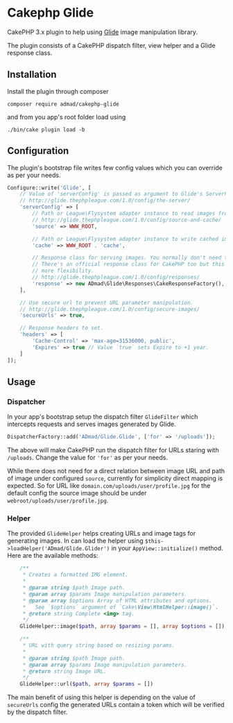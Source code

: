 # Cakephp Glide

CakePHP 3.x plugin to help using [Glide](http://glide.thephpleague.com/) image manipulation library.

The plugin consists of a CakePHP dispatch filter, view helper and a Glide response class.

## Installation

Install the plugin through composer

```
composer require admad/cakephp-glide
```

and from you app's root folder load using

```
./bin/cake plugin load -b
```

## Configuration

The plugin's bootstrap file writes few config values which you can override as
per your needs.

```php
Configure::write('Glide', [
    // Value of 'serverConfig' is passed as argument to Glide's ServerFactory::create() call.
    // http://glide.thephpleague.com/1.0/config/the-server/
    'serverConfig' => [
        // Path or League\Flysystem adapter instance to read images from.
        // http://glide.thephpleague.com/1.0/config/source-and-cache/
        'source' => WWW_ROOT,

        // Path or League\Flysystem adapter instance to write cached images to.
        'cache' => WWW_ROOT . 'cache',

        // Response class for serving images. You normally don't need to change this.
        // There's an official response class for CakePHP too but this one provides
        // more flexibility.
        // http://glide.thephpleague.com/1.0/config/responses/
        'response' => new ADmad\Glide\Responses\CakeResponseFactory(),
    ],

    // Use secure url to prevent URL parameter manipulation.
    // http://glide.thephpleague.com/1.0/config/secure-images/
    'secureUrls' => true,

    // Response headers to set.
    'headers' => [
        'Cache-Control' => 'max-age=31536000, public',
        'Expires' => true // Value `true` sets Expire to +1 year.
    ]
]);
```

## Usage

### Dispatcher

In your app's bootstrap setup the dispatch filter `GlideFilter` which intercepts
requests and serves images generated by Glide.

```php
DispatcherFactory::add('ADmad/Glide.Glide', ['for' => '/uploads']);
```

The above will make CakePHP run the dispatch filter for URLs staring with `/uploads`.
Change the value for `'for'` as per your needs.

While there does not need for a direct relation between image URL and path of
image under configured `source`, currently for simplicity direct mapping is
expected. So for URL like `domain.com/uploads/user/profile.jpg` for the default
config the source image should be under `webroot/uploads/user/profile.jpg`.

### Helper

The provided `GlideHelper` helps creating URLs and image tags for generating
images. In can load the helper using `$this->loadHelper('ADmad/Glide.Glider')`
in your `AppView::initialize()` method. Here are the available methods:

```php
    /**
     * Creates a formatted IMG element.
     *
     * @param string $path Image path.
     * @param array $params Image manipulation parameters.
     * @param array $options Array of HTML attributes and options.
     *   See `$options` argument of `Cake\View\HtmlHelper::image()`.
     * @return string Complete <img> tag.
     */
    GlideHelper::image($path, array $params = [], array $options = [])

    /**
     * URL with query string based on resizing params.
     *
     * @param string $path Image path.
     * @param array $params Image manipulation parameters.
     * @return string Image URL.
     */
    GlideHelper::url($path, array $params = [])
```

The main benefit of using this helper is depending on the value of `secureUrls`
config the generated URLs  contain a token which will be
verified by the dispatch filter.
